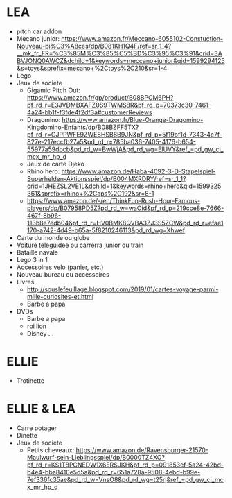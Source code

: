 # LEA

- pitch car addon
- Mecano junior: https://www.amazon.fr/Meccano-6055102-Constuction-Nouveau-pi%C3%A8ces/dp/B081KH1Q4F/ref=sr_1_4?__mk_fr_FR=%C3%85M%C3%85%C5%BD%C3%95%C3%91&crid=3ABVJONQ0AWCZ&dchild=1&keywords=meccano+junior&qid=1599294125&s=toys&sprefix=mecano+%2Ctoys%2C210&sr=1-4
- Lego
- Jeux de societe
    - Gigamic Pitch Out: https://www.amazon.fr/gp/product/B08BPCM6PH?pf_rd_r=E3JVDMBXAFZ0S9TWMS8R&pf_rd_p=70373c30-7461-4a24-bb1f-f3fde4f2df3a#customerReviews
    - Dragomino: https://www.amazon.fr/Blue-Orange-Dragomino-Kingdomino-Enfants/dp/B08BZFF5TX?pf_rd_r=GJPPWFE9ZWE8HSB8B9JN&pf_rd_p=5f19bf1d-7343-4c7f-827e-217eccfb27a5&pd_rd_r=785ba036-7405-4176-b654-55977a59dbcb&pd_rd_w=BwWjA&pd_rd_wg=ElUVY&ref_=pd_gw_ci_mcx_mr_hp_d
    - Jeux de carte Djeko
    - Rhino hero: https://www.amazon.de/Haba-4092-3-D-Stapelspiel-Superhelden-Aktionsspiel/dp/B004MXRDRY/ref=sr_1_1?crid=1JHEZSL2VE1L&dchild=1&keywords=rhino+hero&qid=1599325361&sprefix=rhino+%2Caps%2C192&sr=8-1
    - https://www.amazon.de/-/en/ThinkFun-Rush-Hour-Famous-players/dp/B07958PD5Z?pd_rd_w=waOid&pf_rd_p=219cce8e-7666-467f-8b96-113b8e7edb04&pf_rd_r=HV0BMK8QVBA3ZJ3S5ZCW&pd_rd_r=efae1170-a742-4d49-b65a-5f8210246113&pd_rd_wg=Xhwef
- Carte du monde ou globe
- Voiture teleguidee ou carrerra junior ou train
- Bataille navale
- Lego 3 in 1
- Accessoires velo (panier, etc.)
- Nouveau bureau ou accessoires
- Livres
    - http://souslefeuillage.blogspot.com/2019/01/cartes-voyage-parmi-mille-curiosites-et.html
    - Barbe a papa
- DVDs
    - Barbe a papa
    - roi lion
    - Disney ...

# ELLIE

- Trotinette

# ELLIE & LEA

- Carre potager
- Dinette
- Jeux de societe
    - Petits cheveaux: https://www.amazon.de/Ravensburger-21570-Maulwurf-sein-Lieblingsspiel/dp/B0000TZ4XO?pf_rd_r=KS1T8PCNEDW1X6ERSJKH&pf_rd_p=091853ef-5a24-42bd-b4e4-bba8410e5d5a&pd_rd_r=651a728a-9508-4ebd-b99e-7ef336fc35ae&pd_rd_w=VnsO8&pd_rd_wg=t25rj&ref_=pd_gw_ci_mcx_mr_hp_d

